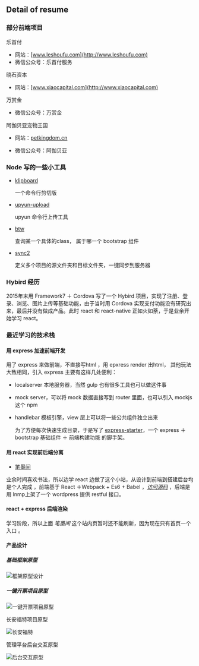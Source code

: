 ## Detail of resume 

### 部分前端项目

乐首付  

* 网站：[www.leshoufu.com](http://www.leshoufu.com)
* 微信公众号：乐首付服务

晓石资本

- 网站：[www.xiaocapital.com](http://www.xiaocapital.com)

万赏金 

- 微信公众号：万赏金

阿伽贝亚宠物王国

- 网站：[petkingdom.cn](http://www.petkingdom.cn)


* 微信公众号：阿伽贝亚

### Node 写的一些小工具

- [klipboard](https://github.com/yuwancumian/klipboard)

  一个命令行剪切版

- [upyun-upload](https://github.com/yuwancumian/upyun-upload)

  upyun 命令行上传工具

- [btw](https://github.com/yuwancumian/btw)

  查询某一个具体的class， 属于哪一个 bootstrap 组件

- [sync2](https://github.com/yuwancumian/sync2)

  定义多个项目的源文件夹和目标文件夹，一键同步到服务器

### Hybird 经历

2015年末用 Framework7 ＋ Cordova 写了一个 Hybird 项目，实现了注册、登录、浏览、图片上传等基础功能，由于当时用 Cordova 实现支付功能没有研究出来，最后并没有做成产品。此时 react 和 react-native 正如火如荼，于是业余开始学习 react。

### 最近学习的技术栈

#### 用 express 加速前端开发

用了 express 来做前端，不直接写html ，用 epxress render 出html， 其他玩法大致相同，引入 express 主要有这样几处便利：

- localserver 本地服务器，当然 gulp 也有很多工具也可以做这件事

- mock server，可以将 mock 数据直接写到 router 里面，也可以引入 mockjs 这个 npm 

- handlebar 模板引擎，view 层上可以将一些公共组件独立出来

  为了方便每次快速生成目录，于是写了 [express-starter](https://github.com/yuwancumian/website-starter)，一个 express ＋ bootstrap 基础组件 ＋ 前端构建功能 的脚手架。

#### 用 react 实现前后端分离

- [笔墨间](http://www.bimojian.com)

业余时间喜欢书法，所以边学 react 边做了这个小站，从设计到前端到搭建后台均是个人完成  ，前端基于 React ＋Webpack + Es6 + Babel ，*[访问源码](https://github.com/yuwancumian/bimojian/tree/antd)*  ，后端是用 lnmp上架了一个 wordpress 提供 restful 接口。 

#### react + express 后端渲染

学习阶段，所以上面 *笔墨间* 这个站内页暂时还不能刷新，因为现在只有首页一个入口 。



#### 产品设计

##### 基础框架原型

![框架原型设计](https://ws2.sinaimg.cn/large/006tNc79gy1frs101y6txj31kw1rttv3.jpg)

##### 一键开票项目原型

![一键开票项目原型](https://ws1.sinaimg.cn/large/006tNc79gy1frs17hwx3mj31kw1ntb2a.jpg)



长安福特项目原型

![长安福特](https://ws2.sinaimg.cn/large/006tNc79gy1frs18ritplj31kw14h1ky.jpg)



管理平台后台交互原型

![后台交互原型](https://ws2.sinaimg.cn/large/006tNc79gy1frs1bp5rlcj31kw0v64qp.jpg)